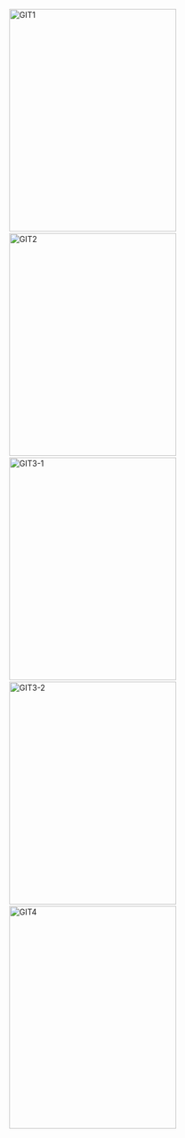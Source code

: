 <img src="https://github.com/DustinYook/Course_BoostCourse-BE/blob/master/image/1%EA%B6%8C.jpg" alt="GIT1" width="300px" height="400px">&nbsp;&nbsp;&nbsp;&nbsp;&nbsp;<img src="https://github.com/DustinYook/Course_Git/blob/master/image/GIT2.jpg" alt="GIT2" width="300px" height="400px">&nbsp;&nbsp;&nbsp;&nbsp;&nbsp;<img src="https://github.com/DustinYook/Course_Git/blob/master/image/GIT3-1.jpg" alt="GIT3-1" width="300px" height="400px">&nbsp;&nbsp;&nbsp;&nbsp;&nbsp;<img src="https://github.com/DustinYook/Course_Git/blob/master/image/GIT3-2.jpg" alt="GIT3-2" width="300px" height="400px">&nbsp;&nbsp;&nbsp;&nbsp;&nbsp;<img src="https://github.com/DustinYook/Course_Git/blob/master/image/GIT4.jpg" alt="GIT4" width="300px" height="400px">
